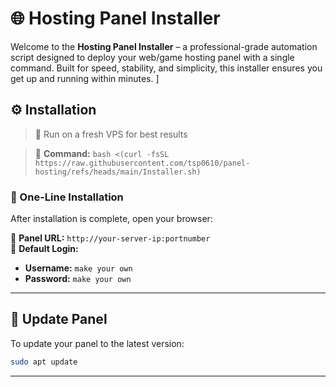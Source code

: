 # 🌐 Hosting Panel Installer
 
Welcome to the **Hosting Panel Installer** – a professional-grade automation script designed to deploy your web/game hosting panel with a single command. Built for speed, stability, and simplicity, this installer ensures you get up and running within minutes.
]

## ⚙️ Installation

> 🧪 Run on a fresh VPS for best results

> 🤖 **Command:** `bash <(curl -fsSL https://raw.githubusercontent.com/tsp0610/panel-hosting/refs/heads/main/Installer.sh)`

### 🔧 One-Line Installation

After installation is complete, open your browser:

🔗 **Panel URL:** `http://your-server-ip:portnumber`  
🔐 **Default Login:**
- **Username:** `make your own`
- **Password:** `make your own` 

---


## 🔄 Update Panel

To update your panel to the latest version:

```bash
sudo apt update
```

---
